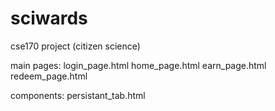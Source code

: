 # sciwards
cse170 project (citizen science)

main pages:
login_page.html
home_page.html
earn_page.html
redeem_page.html

components:
persistant_tab.html



